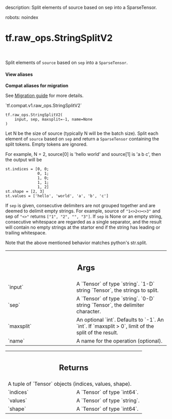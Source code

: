 description: Split elements of source based on sep into a SparseTensor.

robots: noindex

# tf.raw_ops.StringSplitV2

<!-- Insert buttons and diff -->

<table class="tfo-notebook-buttons tfo-api nocontent" align="left">

</table>



Split elements of `source` based on `sep` into a `SparseTensor`.

<section class="expandable">
  <h4 class="showalways">View aliases</h4>
  <p>
<b>Compat aliases for migration</b>
<p>See
<a href="https://www.tensorflow.org/guide/migrate">Migration guide</a> for
more details.</p>
<p>`tf.compat.v1.raw_ops.StringSplitV2`</p>
</p>
</section>

<pre class="devsite-click-to-copy prettyprint lang-py tfo-signature-link">
<code>tf.raw_ops.StringSplitV2(
    input, sep, maxsplit=-1, name=None
)
</code></pre>



<!-- Placeholder for "Used in" -->

Let N be the size of source (typically N will be the batch size). Split each
element of `source` based on `sep` and return a `SparseTensor`
containing the split tokens. Empty tokens are ignored.

For example, N = 2, source[0] is 'hello world' and source[1] is 'a b c',
then the output will be
```
st.indices = [0, 0;
              0, 1;
              1, 0;
              1, 1;
              1, 2]
st.shape = [2, 3]
st.values = ['hello', 'world', 'a', 'b', 'c']
```

If `sep` is given, consecutive delimiters are not grouped together and are
deemed to delimit empty strings. For example, source of `"1<>2<><>3"` and
sep of `"<>"` returns `["1", "2", "", "3"]`. If `sep` is None or an empty
string, consecutive whitespace are regarded as a single separator, and the
result will contain no empty strings at the startor end if the string has
leading or trailing whitespace.

Note that the above mentioned behavior matches python's str.split.

<!-- Tabular view -->
 <table class="responsive fixed orange">
<colgroup><col width="214px"><col></colgroup>
<tr><th colspan="2"><h2 class="add-link">Args</h2></th></tr>

<tr>
<td>
`input`
</td>
<td>
A `Tensor` of type `string`.
`1-D` string `Tensor`, the strings to split.
</td>
</tr><tr>
<td>
`sep`
</td>
<td>
A `Tensor` of type `string`.
`0-D` string `Tensor`, the delimiter character.
</td>
</tr><tr>
<td>
`maxsplit`
</td>
<td>
An optional `int`. Defaults to `-1`.
An `int`. If `maxsplit > 0`, limit of the split of the result.
</td>
</tr><tr>
<td>
`name`
</td>
<td>
A name for the operation (optional).
</td>
</tr>
</table>



<!-- Tabular view -->
 <table class="responsive fixed orange">
<colgroup><col width="214px"><col></colgroup>
<tr><th colspan="2"><h2 class="add-link">Returns</h2></th></tr>
<tr class="alt">
<td colspan="2">
A tuple of `Tensor` objects (indices, values, shape).
</td>
</tr>
<tr>
<td>
`indices`
</td>
<td>
A `Tensor` of type `int64`.
</td>
</tr><tr>
<td>
`values`
</td>
<td>
A `Tensor` of type `string`.
</td>
</tr><tr>
<td>
`shape`
</td>
<td>
A `Tensor` of type `int64`.
</td>
</tr>
</table>

